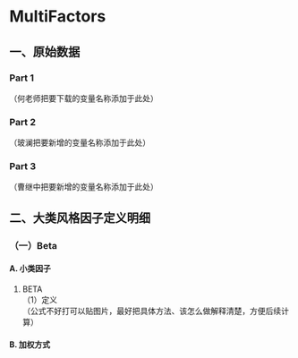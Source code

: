 # MultiFactors
## 一、原始数据
### Part 1
（何老师把要下载的变量名称添加于此处）
### Part 2
（玻澜把要新增的变量名称添加于此处）
### Part 3
（曹继中把要新增的变量名称添加于此处）
## 二、大类风格因子定义明细
### （一）Beta
#### A. 小类因子
1. BETA  
（1）定义  
（公式不好打可以贴图片，最好把具体方法、该怎么做解释清楚，方便后续计算）
#### B. 加权方式


